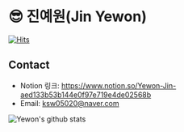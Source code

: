 # &#128526; 진예원(Jin Yewon)
[![Hits](https://hits.seeyoufarm.com/api/count/incr/badge.svg?url=https%3A%2F%2Fgithub.com%2Fye-wonii&count_bg=%2399C9B1&title_bg=%23E7B345&icon=&icon_color=%23E7E7E7&title=hits&edge_flat=false)](https://hits.seeyoufarm.com)

## Contact

- Notion 링크: <https://www.notion.so/Yewon-Jin-aed133b53b144e0f97e719e4de02568b>
- Email: <ksw05020@naver.com>

![Yewon's github stats](https://github-readme-stats.vercel.app/api?username=ye-wonii&show_icons=true)

